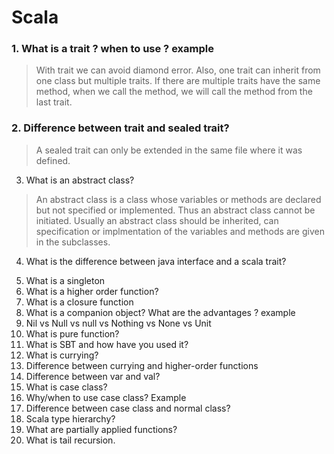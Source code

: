 # Scala
### 1.	What is a trait ? when to use ?  example
> With trait we can avoid diamond error. Also, one trait can inherit from one class but multiple traits. If there are multiple traits have the same method, when we call the method, we will call the method from the last trait.

### 2.	Difference between trait and sealed trait?
> A sealed trait can only be extended in the same file where it was defined.

3.	What is an abstract class? 
> An abstract class is a class whose variables or methods are declared but not specified or implemented. Thus an abstract class cannot be initiated. Usually an abstract class should be inherited, can specification or implmentation of the variables and methods are given in the subclasses.

4.	What is the difference between  java interface and a scala trait?
>  

5.	What is a singleton 
6.	What is a higher order function?
7.	What is a closure function
8.	What is a companion object? What are the advantages ? example
9.	Nil vs Null vs null vs Nothing vs None vs Unit 
10.	What is pure function?
11.	What is SBT and how have you used it? 
12.	What is currying?
13.	Difference between currying and higher-order functions
14.	Difference between var and val?
15.	What is case class?
16.	Why/when to use case class? Example
17.	Difference between case class and normal class?
18.	Scala type hierarchy?
19.	What are partially applied functions?
20.	What is tail recursion.